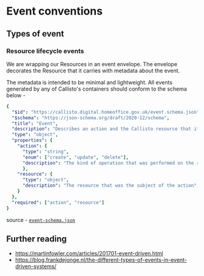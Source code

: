 # Event conventions

## Types of event

### Resource lifecycle events
We are wrapping our Resources in an event envelope. The envelope decorates the Resource that it carries with metadata about the event.

The metadata is intended to be minimal and lightweight. All events generated by any of Callisto's containers should conform to the schema below -

```yaml
{
  "$id": "https://callisto.digital.homeoffice.gov.uk/event.schema.json",
  "$schema": "https://json-schema.org/draft/2020-12/schema",
  "title": "Event",
  "description": "Describes an action and the Callisto resource that it was performed against",
  "type": "object",
  "properties": {
    "action": {
      "type": "string",
	  "enum": ["create", "update", "delete"],
      "description": "The kind of operation that was performed on the resource"
	  },
    "resource": {
      "type": "object",
      "description": "The resource that was the subject of the action"
    }
  },
  "required": ["action", "resource"]
}
```
source - [`event-schema.json`](../schema/event-schema.json)


## Further reading
- https://martinfowler.com/articles/201701-event-driven.html
- https://blog.frankdejonge.nl/the-different-types-of-events-in-event-driven-systems/
